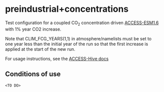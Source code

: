 # preindustrial+concentrations
Test configuration for a coupled CO<sub>2</sub> concentration driven [ACCESS-ESM1.6](https://github.com/ACCESS-NRI/ACCESS-ESM1.6)  with 1% year CO2 increase.

Note that CLIM_FCG_YEARS(1,1) in atmosphere/namelists must be set to one year less than the initial year of the run so that the first increase is applied at the start of the new run.

For usage instructions, see the [ACCESS-Hive docs](https://access-hive.org.au/models/run-a-model/run-access-esm/)

## Conditions of use

`<TO DO>`
